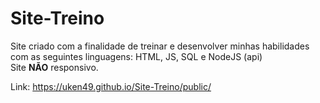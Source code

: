 # Site-Treino
Site criado com a finalidade de treinar e desenvolver minhas habilidades com as seguintes linguagens: HTML, JS, SQL e NodeJS (api) <br>
Site <strong>NÃO</strong> responsivo.

Link: https://uken49.github.io/Site-Treino/public/
